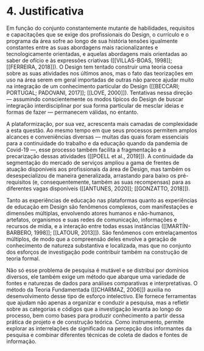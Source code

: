 # 4. Justificativa
Em função do conjunto constantemente mutante de habilidades, requisitos e capacitações que se exige dos profissionais do Design, o currículo e o programa da área sofre ao longo de sua história tensões igualmente constantes entre as suas abordagens mais racionalizantes e tecnologicamente orientadas, e aquelas abordagens mais orientadas ao saber de ofício e às expressões criativas ([[VILLAS-BOAS, 1998]]; [[FERREIRA, 2018]]). O Design tem tentado construir uma teoria coesa sobre as suas atividades nos últimos anos, mas o fato das teorizações em uso na área serem em geral importadas de outras não parece ajudar muito na integração de um conhecimento particular do Design ([[BECCARI; PORTUGAL; PADOVANI, 2017]]; [[LOVE, 2000]]). Tentativas nessa direção — assumindo conscientemente os modos típicos do Design de buscar integração interdisciplinar por sua forma particular de mesclar ideias e formas de fazer — permanecem válidas, no entanto.

A plataformização, por sua vez, acrescenta mais camadas de complexidade a esta questão. Ao mesmo tempo em que seus processos permitem amplos alcances e conveniências diversas — muitas das quais foram essenciais para a continuidade do trabalho e da educação quando da pandemia de Covid-19 —, esse processo também facilita a fragmentação e a precarização dessas atividades ([[POELL et al., 2019]]). A continuidade da segmentação do mercado de serviços ampliou a gama de frentes de atuação disponíveis aos profissionais da área de Design, mas também os desespecializou de maneira generalizada, arrastando para baixo os pré-requisitos (e, consequentemente, também as suas recompensas) para as diferentes vagas disponíveis ([[ANTUNES, 2020]]; [[GONZATTO, 2018]]).

Tanto as experiências de educação nas plataformas quanto as experiências de educação em Design são fenômenos complexos, com manifestações e dimensões múltiplas, envolvendo atores humanos e não-humanos, artefatos, organismos e suas redes de comunicação, informações e recursos de mídia, e a interação entre todas essas instâncias ([[MARTÍN-BARBERO, 1998]]; [[LATOUR, 2013]]). São fenômenos com entrelaçamentos múltiplos, de modo que a compreensão deles envolve a geração de conhecimento de natureza substantiva e localizada, mas que no conjunto dos esforços de investigação pode contribuir também na construção de teoria formal.

Não só esse problema de pesquisa é mutável e se distribui por domínios diversos, ele também exige um método que abarque uma variedade de fontes e naturezas de dados para análises comparativas e interpretativas. O método da Teoria Fundamentada ([[CHARMAZ, 2006]]) auxilia no desenvolvimento desse tipo de esforço intelectivo. Ele fornece ferramentas que ajudam não apenas a organizar e conduzir a pesquisa, mas a refletir sobre as categorias e códigos que a investigação levanta ao longo do processo, bem como bases para produzir conhecimento a partir dessa prática de projeto e de construção teórica. Como instrumento, permite explorar as interrelações de significado na percepção dos informantes da pesquisa e combinar diferentes técnicas de coleta de dados e fontes de informação.